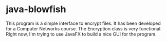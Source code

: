 # java-blowfish

This program is a simple interface to encrypt files. It has been developed for a Computer Networks course.
The Encryption class is very functional.
Right now, I'm trying to use JavaFX to build a nice GUI for the program.
